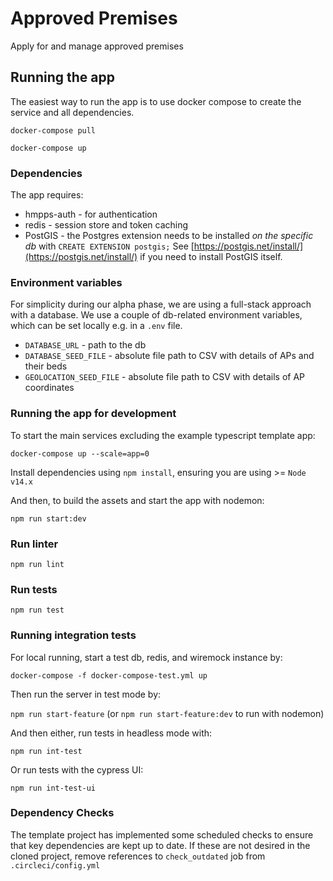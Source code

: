 # Approved Premises

Apply for and manage approved premises

## Running the app
The easiest way to run the app is to use docker compose to create the service and all dependencies. 

`docker-compose pull`

`docker-compose up`

### Dependencies
The app requires: 
* hmpps-auth - for authentication
* redis - session store and token caching
* PostGIS - the Postgres extension needs to be installed *on the specific db* with
`CREATE EXTENSION postgis;` See [https://postgis.net/install/](https://postgis.net/install/) if you need to install PostGIS itself.

### Environment variables

For simplicity during our alpha phase, we are using a full-stack approach with a
database. We use a couple of db-related environment variables, which can be set
locally e.g. in a `.env` file.

- `DATABASE_URL` - path to the db
- `DATABASE_SEED_FILE` - absolute file path to CSV with details of APs and their beds
- `GEOLOCATION_SEED_FILE` - absolute file path to CSV with details of AP coordinates


### Running the app for development

To start the main services excluding the example typescript template app: 

`docker-compose up --scale=app=0`

Install dependencies using `npm install`, ensuring you are using >= `Node v14.x`

And then, to build the assets and start the app with nodemon:

`npm run start:dev`

### Run linter

`npm run lint`

### Run tests

`npm run test`

### Running integration tests

For local running, start a test db, redis, and wiremock instance by:

`docker-compose -f docker-compose-test.yml up`

Then run the server in test mode by:

`npm run start-feature` (or `npm run start-feature:dev` to run with nodemon)

And then either, run tests in headless mode with:

`npm run int-test`
 
Or run tests with the cypress UI:

`npm run int-test-ui`


### Dependency Checks

The template project has implemented some scheduled checks to ensure that key dependencies are kept up to date.
If these are not desired in the cloned project, remove references to `check_outdated` job from `.circleci/config.yml`
